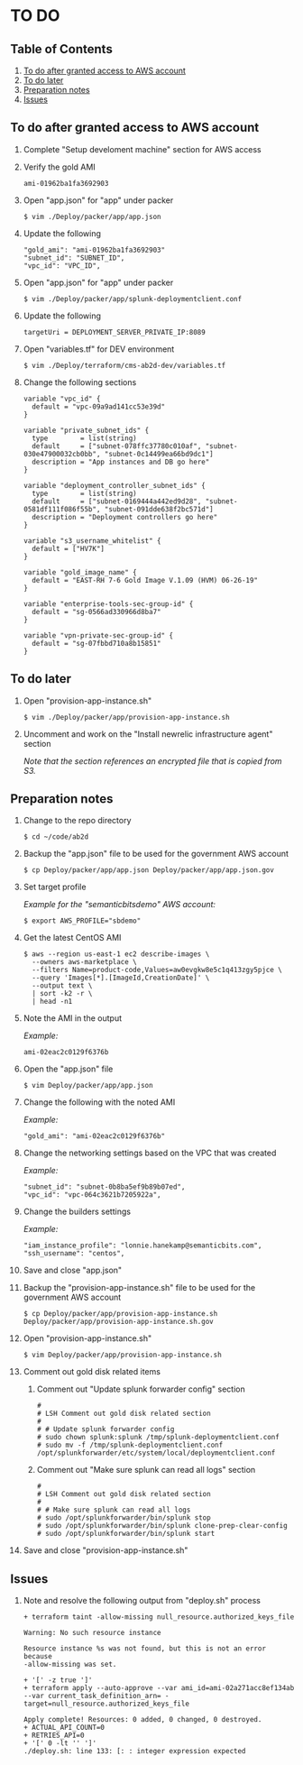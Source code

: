 # TO DO

## Table of Contents

1. [To do after granted access to AWS account](#to-do-after-granted-access-to-aws-account)
1. [To do later](#to-do-later)
1. [Preparation notes](#preparation-notes)
1. [Issues](#issues)

## To do after granted access to AWS account

1. Complete "Setup develoment machine" section for AWS access

1. Verify the gold AMI

   ```
   ami-01962ba1fa3692903
   ```
   
1. Open "app.json" for "app" under packer

   ```ShellSession
   $ vim ./Deploy/packer/app/app.json
   ```

1. Update the following

   ```
   "gold_ami": "ami-01962ba1fa3692903"
   "subnet_id": "SUBNET_ID",
   "vpc_id": "VPC_ID",
   ```

1. Open "app.json" for "app" under packer

   ```ShellSession
   $ vim ./Deploy/packer/app/splunk-deploymentclient.conf
   ```

1. Update the following

   ```
   targetUri = DEPLOYMENT_SERVER_PRIVATE_IP:8089
   ```

1. Open "variables.tf" for DEV environment

   ```ShellSession
   $ vim ./Deploy/terraform/cms-ab2d-dev/variables.tf
   ```

1. Change the following sections

   ```
   variable "vpc_id" {
     default = "vpc-09a9ad141cc53e39d"
   }

   variable "private_subnet_ids" {
     type        = list(string)
     default     = ["subnet-078ffc37780c010af", "subnet-030e47900032cb0bb", "subnet-0c14499ea66bd9dc1"]
     description = "App instances and DB go here"
   }
   
   variable "deployment_controller_subnet_ids" {
     type        = list(string)
     default     = ["subnet-0169444a442ed9d28", "subnet-0581df111f086f55b", "subnet-091dde638f2bc571d"]
     description = "Deployment controllers go here"
   }

   variable "s3_username_whitelist" {
     default = ["HV7K"]
   }

   variable "gold_image_name" {
     default = "EAST-RH 7-6 Gold Image V.1.09 (HVM) 06-26-19"
   }
   
   variable "enterprise-tools-sec-group-id" {
     default = "sg-0566ad330966d8ba7"
   }
   
   variable "vpn-private-sec-group-id" {
     default = "sg-07fbbd710a8b15851"
   }
   ```
   
## To do later

1. Open "provision-app-instance.sh"

   ```ShellSession
   $ vim ./Deploy/packer/app/provision-app-instance.sh
   ```

1. Uncomment and work on the "Install newrelic infrastructure agent" section

   *Note that the section references an encrypted file that is copied from S3.*

## Preparation notes

1. Change to the repo directory

   ```ShellSession
   $ cd ~/code/ab2d
   ```

1. Backup the "app.json" file to be used for the government AWS account

   ```ShellSession
   $ cp Deploy/packer/app/app.json Deploy/packer/app/app.json.gov
   ```

1. Set target profile

   *Example for the "semanticbitsdemo" AWS account:*
   
   ```ShellSession
   $ export AWS_PROFILE="sbdemo"
   ```

1. Get the latest CentOS AMI

   ```ShellSession
   $ aws --region us-east-1 ec2 describe-images \
     --owners aws-marketplace \
     --filters Name=product-code,Values=aw0evgkw8e5c1q413zgy5pjce \
     --query 'Images[*].[ImageId,CreationDate]' \
     --output text \
     | sort -k2 -r \
     | head -n1
   ```

1. Note the AMI in the output

   *Example:*
   
   ```
   ami-02eac2c0129f6376b
   ```

1. Open the "app.json" file

   ```ShellSession
   $ vim Deploy/packer/app/app.json
   ```

1. Change the following with the noted AMI

   *Example:*
   
   ```
   "gold_ami": "ami-02eac2c0129f6376b"
   ```

1. Change the networking settings based on the VPC that was created

   *Example:*
   
   ```
   "subnet_id": "subnet-0b8ba5ef9b89b07ed",
   "vpc_id": "vpc-064c3621b7205922a",
   ```

1. Change the builders settings

   *Example:*

   ```
   "iam_instance_profile": "lonnie.hanekamp@semanticbits.com",
   "ssh_username": "centos",
   ```

1. Save and close "app.json"

1. Backup the "provision-app-instance.sh" file to be used for the government AWS account

   ```ShellSession
   $ cp Deploy/packer/app/provision-app-instance.sh Deploy/packer/app/provision-app-instance.sh.gov
   ```

1. Open "provision-app-instance.sh"

   ```ShellSession
   $ vim Deploy/packer/app/provision-app-instance.sh
   ```

1. Comment out gold disk related items

   1. Comment out "Update splunk forwarder config" section

      ```
      #
      # LSH Comment out gold disk related section
      #
      # # Update splunk forwarder config
      # sudo chown splunk:splunk /tmp/splunk-deploymentclient.conf
      # sudo mv -f /tmp/splunk-deploymentclient.conf /opt/splunkforwarder/etc/system/local/deploymentclient.conf
      ```

   1. Comment out "Make sure splunk can read all logs" section

      ```
      #
      # LSH Comment out gold disk related section
      #
      # # Make sure splunk can read all logs
      # sudo /opt/splunkforwarder/bin/splunk stop
      # sudo /opt/splunkforwarder/bin/splunk clone-prep-clear-config
      # sudo /opt/splunkforwarder/bin/splunk start
      ```

1. Save and close "provision-app-instance.sh"

## Issues

1. Note and resolve the following output from "deploy.sh" process

   ```
   + terraform taint -allow-missing null_resource.authorized_keys_file
   
   Warning: No such resource instance
   
   Resource instance %s was not found, but this is not an error because
   -allow-missing was set.
   
   + '[' -z true ']'
   + terraform apply --auto-approve --var ami_id=ami-02a271acc8ef134ab --var current_task_definition_arn= -target=null_resource.authorized_keys_file
   
   Apply complete! Resources: 0 added, 0 changed, 0 destroyed.
   + ACTUAL_API_COUNT=0
   + RETRIES_API=0
   + '[' 0 -lt '' ']'
   ./deploy.sh: line 133: [: : integer expression expected
   ```
